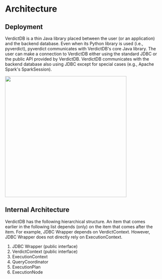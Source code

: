 # Architecture

## Deployment

VerdictDB is a thin Java library placed between the user (or an application) and the backend database. Even when its Python library is used (i.e., pyverdict), pyverdict communicates with VerdictDB's core Java library. The user can make a connection to VerdictDB either using the standard JDBC or the public API provided by VerdictDB. VerdictDB communicates with the backend database also using JDBC except for special cases (e.g., Apache Spark's SparkSession).

<img width="400px" class="img-responsive" style="margin: 0 auto;" src="http://verdictdb.org/image/verdict-architecture.png" />


## Internal Architecture

VerdictDB has the following hierarchical structure. An item that comes earlier in the following list depends (only) on the item that comes after the item. For example, JDBC Wrapper depends on VerdictContext. However, JDBC Wrapper does not directly rely on ExecutionContext.

1. JDBC Wrapper (public interface)
1. VerdictContext (public interface)
1. ExecutionContext
1. QueryCoordinator
1. ExecutionPlan
1. ExecutionNode
